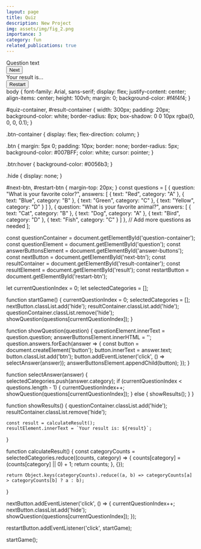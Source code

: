 ```yaml
---
layout: page
title: Quiz
description: New Project 
img: assets/img/fig_2.png
importance: 3
category: fun
related_publications: true
---
```

<!DOCTYPE html>
<html lang="en">
<head>
    <meta charset="UTF-8">
    <meta name="viewport" content="width=device-width, initial-scale=1.0">
    <title>BuzzFeed Style Quiz</title>
    <link rel="stylesheet" href="styles.css">
</head>
<body>
    <div id="quiz-container">
        <div id="question-container">
            <div id="question">Question text</div>
            <div id="answer-buttons" class="btn-container">
                <!-- Buttons will be generated here by JavaScript -->
            </div>
        </div>
        <button id="next-btn" class="btn hide">Next</button>
    </div>
    <div id="result-container" class="hide">
        <div id="result">Your result is...</div>
        <button id="restart-btn" class="btn">Restart</button>
    </div>
    <script src="script.js"></script>
</body>
</html>
body {
    font-family: Arial, sans-serif;
    display: flex;
    justify-content: center;
    align-items: center;
    height: 100vh;
    margin: 0;
    background-color: #f4f4f4;
}

#quiz-container, #result-container {
    width: 300px;
    padding: 20px;
    background-color: white;
    border-radius: 8px;
    box-shadow: 0 0 10px rgba(0, 0, 0, 0.1);
}

.btn-container {
    display: flex;
    flex-direction: column;
}

.btn {
    margin: 5px 0;
    padding: 10px;
    border: none;
    border-radius: 5px;
    background-color: #007BFF;
    color: white;
    cursor: pointer;
}

.btn:hover {
    background-color: #0056b3;
}

.hide {
    display: none;
}

#next-btn, #restart-btn {
    margin-top: 20px;
}
const questions = [
    {
        question: "What is your favorite color?",
        answers: [
            { text: "Red", category: "A" },
            { text: "Blue", category: "B" },
            { text: "Green", category: "C" },
            { text: "Yellow", category: "D" }
        ]
    },
    {
        question: "What is your favorite animal?",
        answers: [
            { text: "Cat", category: "B" },
            { text: "Dog", category: "A" },
            { text: "Bird", category: "D" },
            { text: "Fish", category: "C" }
        ]
    },
    // Add more questions as needed
];

const questionContainer = document.getElementById('question-container');
const questionElement = document.getElementById('question');
const answerButtonsElement = document.getElementById('answer-buttons');
const nextButton = document.getElementById('next-btn');
const resultContainer = document.getElementById('result-container');
const resultElement = document.getElementById('result');
const restartButton = document.getElementById('restart-btn');

let currentQuestionIndex = 0;
let selectedCategories = [];

function startGame() {
    currentQuestionIndex = 0;
    selectedCategories = [];
    nextButton.classList.add('hide');
    resultContainer.classList.add('hide');
    questionContainer.classList.remove('hide');
    showQuestion(questions[currentQuestionIndex]);
}

function showQuestion(question) {
    questionElement.innerText = question.question;
    answerButtonsElement.innerHTML = '';
    question.answers.forEach(answer => {
        const button = document.createElement('button');
        button.innerText = answer.text;
        button.classList.add('btn');
        button.addEventListener('click', () => selectAnswer(answer));
        answerButtonsElement.appendChild(button);
    });
}

function selectAnswer(answer) {
    selectedCategories.push(answer.category);
    if (currentQuestionIndex < questions.length - 1) {
        currentQuestionIndex++;
        showQuestion(questions[currentQuestionIndex]);
    } else {
        showResults();
    }
}

function showResults() {
    questionContainer.classList.add('hide');
    resultContainer.classList.remove('hide');

    const result = calculateResult();
    resultElement.innerText = `Your result is: ${result}`;
}

function calculateResult() {
    const categoryCounts = selectedCategories.reduce((counts, category) => {
        counts[category] = (counts[category] || 0) + 1;
        return counts;
    }, {});

    return Object.keys(categoryCounts).reduce((a, b) => categoryCounts[a] > categoryCounts[b] ? a : b);
}

nextButton.addEventListener('click', () => {
    currentQuestionIndex++;
    nextButton.classList.add('hide');
    showQuestion(questions[currentQuestionIndex]);
});

restartButton.addEventListener('click', startGame);

startGame();
